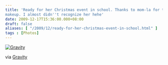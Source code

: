 ```yaml
---
title: 'Ready for her Christmas event in school. Thanks to mom-la for the
makeup. I almost didn''t recognize her hehe'
date: 2009-12-17T15:36:00.000+08:00
draft: false
aliases: [ "/2009/12/ready-for-her-christmas-event-in-school.html" ]
tags : [Photos]
---
```


  
[![Gravity](http://jon.doblados.net/wp-content/uploads/2009/12/Gravity2.jpg.scaled10002-300x225.jpg)](http://jon.doblados.net/wp-content/uploads/2009/12/Gravity2.jpg.scaled10002.jpg)  

  

  

via [Gravity](http://mobileways.de/gravity)